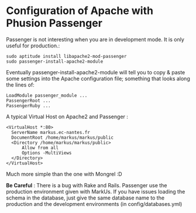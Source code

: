 Configuration of Apache with Phusion Passenger
==============================================

Passenger is not interesting when you are in development mode. It is only useful for production.:

    sudo aptitude install libapache2-mod-passenger
    sudo passenger-install-apache2-module

Eventually passenger-install-apache2-module will tell you to copy & paste some settings into the Apache configuration file; something that looks along the lines of:

    LoadModule passenger_module ...
    PassengerRoot ...
    PassengerRuby ...

A typical Virtual Host on Apache2 and Passenger :

    <VirtualHost *:80>
      ServerName markus.ec-nantes.fr 
      DocumentRoot /home/markus/markus/public
      <Directory /home/markus/markus/public>
          Allow from all
          Options -MultiViews
      </Directory>
    </VirtualHost>

Much more simple than the one with Mongrel :D

**Be Careful** : There is a bug with Rake and Rails. Passenger use the production environment given with MarkUs. If you have issues loading the schema in the database, just give the same database name to the production and the development environments (in config/databases.yml)